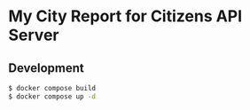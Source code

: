 # My City Report for Citizens API Server

## Development

```bash
$ docker compose build
$ docker compose up -d
```
